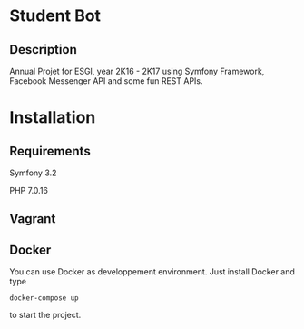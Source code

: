 Student Bot
===========

Description
-----------
Annual Projet for ESGI, year 2K16 - 2K17 using Symfony Framework, Facebook Messenger API and some fun REST APIs.

Installation
============

Requirements
------------

Symfony 3.2

PHP 7.0.16

Vagrant
-------


Docker
------

You can use Docker as developpement environment. Just install Docker and type

    docker-compose up
    
to start the project.

